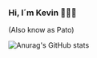 ### Hi, I´m Kevin 👋🐱‍💻
   (Also know as Pato)
<br>

![Anurag's GitHub stats](https://github-readme-stats.vercel.app/api?username=PatoProgramador&show_icons=true&theme=synthwave)
